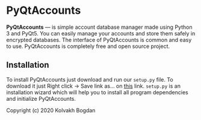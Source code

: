 # PyQtAccounts
**PyQtAccounts** — is simple account database manager made using Python 3 and PyQt5.
You can easily manage your accounts and store them safely in encrypted databases.
The interface of PyQtAccounts is common and easy to use.
PyQtAccounts is completely free and open source project.

## Installation
To install PyQtAccounts just download and run our `setup.py` file.
To download it just Right click -> Save link as... on <a id="raw-url" href="https://raw.githubusercontent.com/Acmpo6ou/PyQtAccounts/master/setup.py" download>this</a> link.
`setup.py` is an installation wizard which will help you to install all program dependencies and initialize PyQtAccounts.

Copyright (c) 2020 Kolvakh Bogdan
